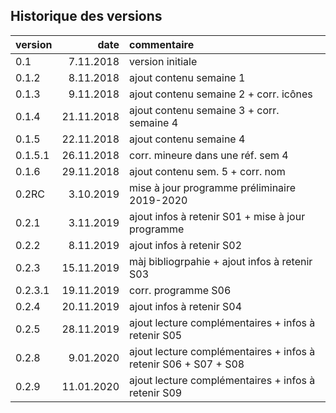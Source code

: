 ## Historique des versions

| version | date | commentaire |
| :------ | ----: | :--------- |
| 0.1 | 7.11.2018 | version initiale |
| 0.1.2 | 8.11.2018 | ajout contenu semaine 1 |
| 0.1.3 | 9.11.2018 | ajout contenu semaine 2 + corr. icônes |
| 0.1.4 | 21.11.2018 | ajout contenu semaine 3 + corr. semaine 4 |
| 0.1.5 | 22.11.2018 | ajout contenu semaine 4 |
| 0.1.5.1 | 26.11.2018 | corr. mineure dans une réf. sem 4 |
| 0.1.6 | 29.11.2018 | ajout contenu sem. 5 + corr. nom |
| 0.2RC | 3.10.2019 | mise à jour programme préliminaire 2019-2020 |
| 0.2.1 | 3.11.2019 | ajout infos à retenir S01 + mise à jour programme |
| 0.2.2 | 8.11.2019 | ajout infos à retenir S02 |
| 0.2.3 | 15.11.2019 | màj bibliogrpahie + ajout infos à retenir S03 |
| 0.2.3.1 | 19.11.2019 | corr. programme S06 |
| 0.2.4 | 20.11.2019 | ajout infos à retenir S04 |
| 0.2.5 | 28.11.2019 | ajout lecture complémentaires + infos à retenir S05 |
| 0.2.8 | 9.01.2020 | ajout lecture complémentaires + infos à retenir S06 + S07 + S08 |
| 0.2.9 | 11.01.2020 | ajout lecture complémentaires + infos à retenir S09 |
